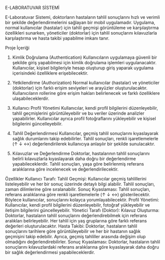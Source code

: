 E-LABORATUVAR SİSTEMİ


E-Laboratuvar Sistemi, doktorların hastaların tahlil sonuçlarını hızlı ve verimli bir şekilde değerlendirmelerini sağlayan bir mobil uygulamadır. Uygulama, normal kullanıcılar (hastalar) için tahlil geçmişi görüntüleme ve karşılaştırma özellikleri sunarken, yöneticiler (doktorlar) için tahlil sonuçlarını kılavuzlarla karşılaştırma ve hasta takibi yapabilme imkanı tanır.

Proje İçeriği
1. Kimlik Doğrulama (Authentication)
Kullanıcıların uygulamaya güvenli bir şekilde giriş yapabilmesi için kimlik doğrulama işlemleri uygulanacaktır. Kullanıcılar, kişisel bilgileriyle hesap oluşturup giriş yaparak uygulama içerisindeki özelliklere erişebilecektir.

2. Yetkilendirme (Authorization)
Normal kullanıcılar (hastalar) ve yöneticiler (doktorlar) için farklı erişim seviyeleri ve arayüzler oluşturulacaktır. Kullanıcıların rollerine göre erişim hakları belirlenecek ve farklı özelliklere ulaşabileceklerdir.

3. Kullanıcı Profil Yönetimi
Kullanıcılar, kendi profil bilgilerini düzenleyebilir, tahlil geçmişlerini görüntüleyebilir ve bu veriler üzerinde analizler yapabilirler. Kullanıcılar ayrıca profil fotoğraflarını yükleyebilir ve kişisel bilgilerini güncelleyebilir.

4. Tahlil Değerlendirmesi
Kullanıcılar, geçmiş tahlil sonuçlarını kıyaslayarak sağlık durumlarını takip edebilirler. Tahlil sonuçları, renkli işaretlemelerle (↑ ↓ ↔) değerlendirilerek kullanıcıya anlaşılır bir şekilde sunulacaktır.

5. Kılavuzlar ve Değerlendirme
Doktorlar, hastalarının tahlil sonuçlarını belirli kılavuzlarla kıyaslayarak daha doğru bir değerlendirme yapabileceklerdir. Tahlil sonuçları, yaşa göre belirlenmiş referans aralıklarına göre incelenecek ve değerlendirilecektir.

Özellikler
Kullanıcı Tarafı:
Tahlil Geçmişi: Kullanıcılar geçmiş tahlillerini listeleyebilir ve her bir sonuç üzerinde detaylı bilgi alabilir. Tahlil sonuçları, zaman dilimlerine göre sıralanabilir.
Sonuç Kıyaslaması: Tahlil sonuçları, referans aralıklarına göre renkli işaretlemelerle (↑ ↓ ↔) gösterilecektir. Böylece kullanıcılar, sonuçlarını kolayca yorumlayabilecektir.
Profil Yönetimi: Kullanıcılar, kendi profil bilgilerini düzenleyebilir, fotoğraf yükleyebilir ve iletişim bilgilerini güncelleyebilir.
Yönetici Tarafı (Doktor):
Kılavuz Oluşturma: Doktorlar, hastaların tahlil sonuçlarını değerlendirebilmek için referans aralıkları belirleyebilir. Her tahlil için yaş gruplarına göre farklı referans değerleri oluşturulacaktır.
Hasta Takibi: Doktorlar, hastaların tahlil sonuçlarını tarihlere göre görüntüleyebilir ve her bir hastanın sağlık geçmişini takip edebilir. Ayrıca, geçmiş tahliller arasında değişim olup olmadığını değerlendirebilirler.
Sonuç Kıyaslaması: Doktorlar, hastaların tahlil sonuçlarını kılavuzlardaki referans aralıklarına göre kıyaslayarak daha doğru bir sağlık değerlendirmesi yapabileceklerdir.